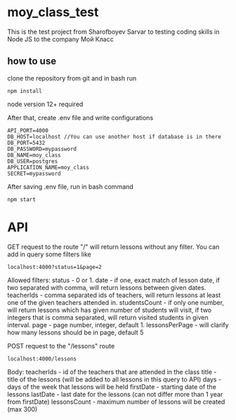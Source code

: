 # moy_class_test
This is the test project from Sharofboyev Sarvar to testing coding skills in Node JS to the company Мой Класс

## how to use
clone the repository from git and in bash run
```[bash]
npm install
```
node version 12+ required

After that, create .env file and write configurations
```[node]
API_PORT=4000
DB_HOST=localhost //You can use another host if database is in there
DB_PORT=5432
DB_PASSWORD=mypassword
DB_NAME=moy_class
DB_USER=postgres
APPLICATION_NAME=moy_class
SECRET=mypassword
```

After saving .env file, run in bash command
```[bash]
npm start
```

# API
GET request to the route "/" will return lessons without any filter.
You can add in query some filters like 
```[url]
localhost:4000?status=1&page=2
```

Allowed filters:
status - 0 or 1.
date - if one, exact match of lesson date, if two separated with comma, will return lessons between given dates.
teacherIds - comma separated ids of teachers, will return lessons at least one of the given teachers attended in.
studentsCount - if only one number, will return lessons which has given number of students will visit, if two integers that is comma separated, will return visited students in given interval.
page - page number, integer, default 1.
lessonsPerPage - will clarify how many lessons should be in page, default 5


POST request to the "/lessons" route

```[url]
localhost:4000/lessons
```

Body: 
teacherIds - id of the teachers that are attended in the class
title - title of the lessons (will be added to all lessons in this query to API)
days - days of the week that lessons will be held
firstDate - starting date of the lessons
lastDate - last date for the lessons (can not differ more than 1 year from firstDate)
lessonsCount - maximum number of lessons will be created (max 300)

